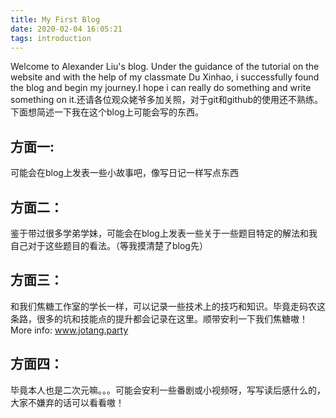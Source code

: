 ```yaml
---
title: My First Blog
date: 2020-02-04 16:05:21
tags: introduction
---
```

Welcome to Alexander Liu's blog. Under the guidance of the tutorial on the website and with the help of my classmate Du Xinhao, i successfully found the blog and begin my journey.I hope i can really do something and write something on it.还请各位观众姥爷多加关照，对于git和github的使用还不熟练。下面想简述一下我在这个blog上可能会写的东西。

## 方面一:
可能会在blog上发表一些小故事吧，像写日记一样写点东西

## 方面二：
鉴于带过很多学弟学妹，可能会在blog上发表一些关于一些题目特定的解法和我自己对于这些题目的看法。（等我摸清楚了blog先）

## 方面三：
和我们焦糖工作室的学长一样，可以记录一些技术上的技巧和知识。毕竟走码农这条路，很多的坑和技能点的提升都会记录在这里。顺带安利一下我们焦糖嗷！
More info: www.jotang.party

## 方面四：
毕竟本人也是二次元嘛。。。可能会安利一些番剧或小视频呀，写写读后感什么的，大家不嫌弃的话可以看看嗷！

